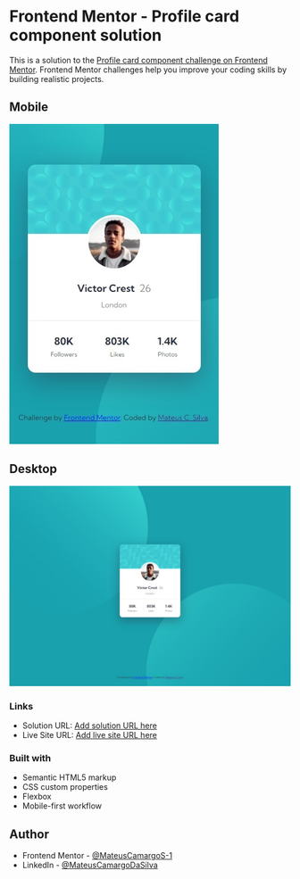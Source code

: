 # Frontend Mentor - Profile card component solution

This is a solution to the [Profile card component challenge on Frontend Mentor](https://www.frontendmentor.io/challenges/profile-card-component-cfArpWshJ). Frontend Mentor challenges help you improve your coding skills by building realistic projects. 


## Mobile
![](./screenshot/mobile.jpeg)

## Desktop
![](./screenshot/desktop.jpeg)

### Links

- Solution URL: [Add solution URL here](https://github.com/MateusCamargoS-1/Frontend-Mentor---Profile-card-component-solution)
- Live Site URL: [Add live site URL here](https://mateuscamargos-1.github.io/Frontend-Mentor---Profile-card-component-solution/)

### Built with

- Semantic HTML5 markup
- CSS custom properties
- Flexbox
- Mobile-first workflow

## Author
- Frontend Mentor - [@MateusCamargoS-1](https://www.frontendmentor.io/profile/MateusCamargoS-1)
- LinkedIn - [@MateusCamargoDaSilva](https://www.linkedin.com/MateusCamargoDaSilva)

